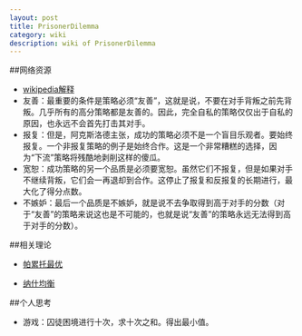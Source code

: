 ```yaml
---
layout: post
title: PrisonerDilemma
category: wiki
description: wiki of PrisonerDilemma
---
```


##网络资源

* [wikipedia解释](http://zh.wikipedia.org/wiki/%E5%9B%9A%E5%BE%92%E5%9B%B0%E5%A2%83#.E7.BB.8F.E5.85.B8.E7.9A.84.E5.9B.9A.E5.BE.92.E5.9B.B0.E5.A2.83)
* 友善：最重要的条件是策略必须“友善”，这就是说，不要在对手背叛之前先背叛。几乎所有的高分策略都是友善的。因此，完全自私的策略仅仅出于自私的原因，也永远不会首先打击其对手。
* 报复：但是，阿克斯洛德主张，成功的策略必须不是一个盲目乐观者。要始终报复。一个非报复策略的例子是始终合作。这是一个非常糟糕的选择，因为“下流”策略将残酷地剥削这样的傻瓜。
* 宽恕：成功策略的另一个品质是必须要宽恕。虽然它们不报复，但是如果对手不继续背叛，它们会一再退却到合作。这停止了报复和反报复的长期进行，最大化了得分点数。
* 不嫉妒：最后一个品质是不嫉妒，就是说不去争取得到高于对手的分数（对于“友善”的策略来说这也是不可能的，也就是说“友善”的策略永远无法得到高于对手的分数）。

##相关理论

* [帕累托最优](http://zh.wikipedia.org/wiki/%E5%B8%95%E7%B4%AF%E6%89%98%E6%9C%80%E4%BC%98)

* [纳什均衡](http://zh.wikipedia.org/wiki/%E7%B4%8D%E4%BB%80%E5%9D%87%E8%A1%A1%E9%BB%9E)

##个人思考
+ 游戏：囚徒困境进行十次，求十次之和。得出最小值。